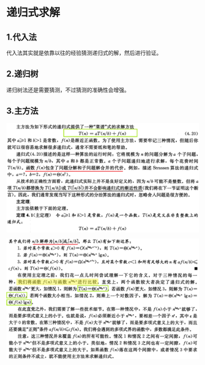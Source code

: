 # 递归式求解

## 1.代入法

代入法其实就是依靠以往的经验猜测递归式的解，然后进行验证。

## 2.递归树

递归树法还是需要猜测，不过猜测的准确性会增强。

## 3.主方法

![image-20200421192919822](markdown/递归式求解.assets/image-20200421192919822.png)

![image-20200421194312455](markdown/递归式求解.assets/image-20200421194312455.png)